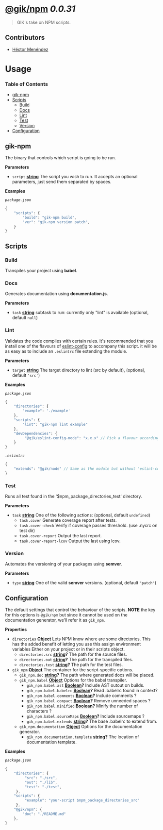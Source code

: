 # [@gik/npm](https://github.com/gikmx/npm) *0.0.31*
> GIK's take on NPM scripts.

## Contributors
* [Héctor Menéndez](mailto:hector@gik.mx) []()

# Usage

<!-- Generated by documentation.js. Update this documentation by updating the source code. -->

### Table of Contents

-   [gik-npm](#gik-npm)
-   [Scripts](#scripts)
    -   [Build](#build)
    -   [Docs](#docs)
    -   [Lint](#lint)
    -   [Test](#test)
    -   [Version](#version)
-   [Configuration](#configuration)

## gik-npm

The binary that controls which script is going to be run.

**Parameters**

-   `script` **[string](https://developer.mozilla.org/en-US/docs/Web/JavaScript/Reference/Global_Objects/String)** The script you wish to run. It accepts an optional parameters,
    just send them separated by spaces.

**Examples**

_`package.json`_

```javascript
{
    "scripts": {
        "build": "gik-npm build",
        "ver": "gik-npm version patch",
    }
}
```

## Scripts

### Build

Transpiles your project using **babel**.

### Docs

Generates documentation using **documentation.js**.

**Parameters**

-   `task` **[string](https://developer.mozilla.org/en-US/docs/Web/JavaScript/Reference/Global_Objects/String)** subtask to run: currently only "lint" is available (optional, default `null`)

### Lint

Validates the code complies with certain rules.
It's recommended that you install one of the flavours of
[eslint-config](http://github.come/gikmx/eslint-config) to accompany this script.
it will be as easy as to include an `.eslintrc` file extending the module.

**Parameters**

-   `target` **[string](https://developer.mozilla.org/en-US/docs/Web/JavaScript/Reference/Global_Objects/String)** The target directory to lint (src by default), (optional, default `'src'`)

**Examples**

_`package.json`_

```javascript
{
    "directories": {
        "example": './example'
    },
    "scripts": {
        "lint": "gik-npm lint example"
    },
    "devDependencies": {
         "@gik/eslint-config-node": "x.x.x" // Pick a flavour according to your project
    }
}
```

_`.eslintrc`_

```javascript
{
    "extends": "@gik/node" // Same as the module but without "eslint-config"
}
```

### Test

Runs all test found in the '$npm_package_directories_test' directory.

**Parameters**

-   `task` **[string](https://developer.mozilla.org/en-US/docs/Web/JavaScript/Reference/Global_Objects/String)** One of the following actions: (optional, default `undefined`)
    -   `task.cover`  Generate coverage report after tests.
    -   `task.cover-check`  Verify if coverage passes threshold. (use .nycrc on test dir)
    -   `task.cover-report`  Output the last report.
    -   `task.cover-report-lcov`  Output the last using lcov.

### Version

Automates the versioning of your packages using **semver**.

**Parameters**

-   `type` **[string](https://developer.mozilla.org/en-US/docs/Web/JavaScript/Reference/Global_Objects/String)** One of the valid **semver** versions. (optional, default `"patch"`)

## Configuration

The default settings that control the behaviour of the scripts.
**NOTE** the key for this options is `@gik/npm` but since it cannot be used on the
         documentation generator, we'll refer it as `gik_npm`.

**Properties**

-   `directories` **[Object](https://developer.mozilla.org/en-US/docs/Web/JavaScript/Reference/Global_Objects/Object)** Lets NPM know where are some directories.
        This has the added benefit of letting you use this assign environment variables
        Either on your project or in their scripts object.
    -   `directories.src` **[string](https://developer.mozilla.org/en-US/docs/Web/JavaScript/Reference/Global_Objects/String)?** The path for the source files.
    -   `directories.out` **[string](https://developer.mozilla.org/en-US/docs/Web/JavaScript/Reference/Global_Objects/String)?** The path for the transpiled files.
    -   `directories.test` **[string](https://developer.mozilla.org/en-US/docs/Web/JavaScript/Reference/Global_Objects/String)?** The path for the test files.
-   `gik_npm` **[Object](https://developer.mozilla.org/en-US/docs/Web/JavaScript/Reference/Global_Objects/Object)** The container for the script-specific options.
    -   `gik_npm.doc` **[string](https://developer.mozilla.org/en-US/docs/Web/JavaScript/Reference/Global_Objects/String)?** The path where generated docs will be placed.
    -   `gik_npm.babel` **[Object](https://developer.mozilla.org/en-US/docs/Web/JavaScript/Reference/Global_Objects/Object)** Options for the babel transpiler.
        -   `gik_npm.babel.ast` **[Boolean](https://developer.mozilla.org/en-US/docs/Web/JavaScript/Reference/Global_Objects/Boolean)?** Include AST outout on builds.
        -   `gik_npm.babel.babelrc` **[Boolean](https://developer.mozilla.org/en-US/docs/Web/JavaScript/Reference/Global_Objects/Boolean)?** Read .babelrc found in context?
        -   `gik_npm.babel.comments` **[Boolean](https://developer.mozilla.org/en-US/docs/Web/JavaScript/Reference/Global_Objects/Boolean)?** Include comments ?
        -   `gik_npm.babel.compact` **[Boolean](https://developer.mozilla.org/en-US/docs/Web/JavaScript/Reference/Global_Objects/Boolean)?** Remove unneeded spaces ?
        -   `gik_npm.babel.minified` **[Boolean](https://developer.mozilla.org/en-US/docs/Web/JavaScript/Reference/Global_Objects/Boolean)?** Minify the number of characters ?
        -   `gik_npm.babel.sourceMaps` **[Boolean](https://developer.mozilla.org/en-US/docs/Web/JavaScript/Reference/Global_Objects/Boolean)?** Include sourcemaps ?
        -   `gik_npm.babel.extends` **[string](https://developer.mozilla.org/en-US/docs/Web/JavaScript/Reference/Global_Objects/String)?** The base .babelrc to extend from.
    -   `gik_npm.documentation` **[Object](https://developer.mozilla.org/en-US/docs/Web/JavaScript/Reference/Global_Objects/Object)** Options for the documentation generator.
        -   `gik_npm.documentation.template` **[string](https://developer.mozilla.org/en-US/docs/Web/JavaScript/Reference/Global_Objects/String)?** The location of documentation template.

**Examples**

_`package.json`_

```javascript
{
    "directories": {
         "src": "./src",
         "out": "./lib",
         "test": "./test",
     },
    "scripts": {
         "example": "your-script $npm_package_directories_src"
     },
    "@gik/npm": {
        "doc": "./README.md"
    },
}
```
